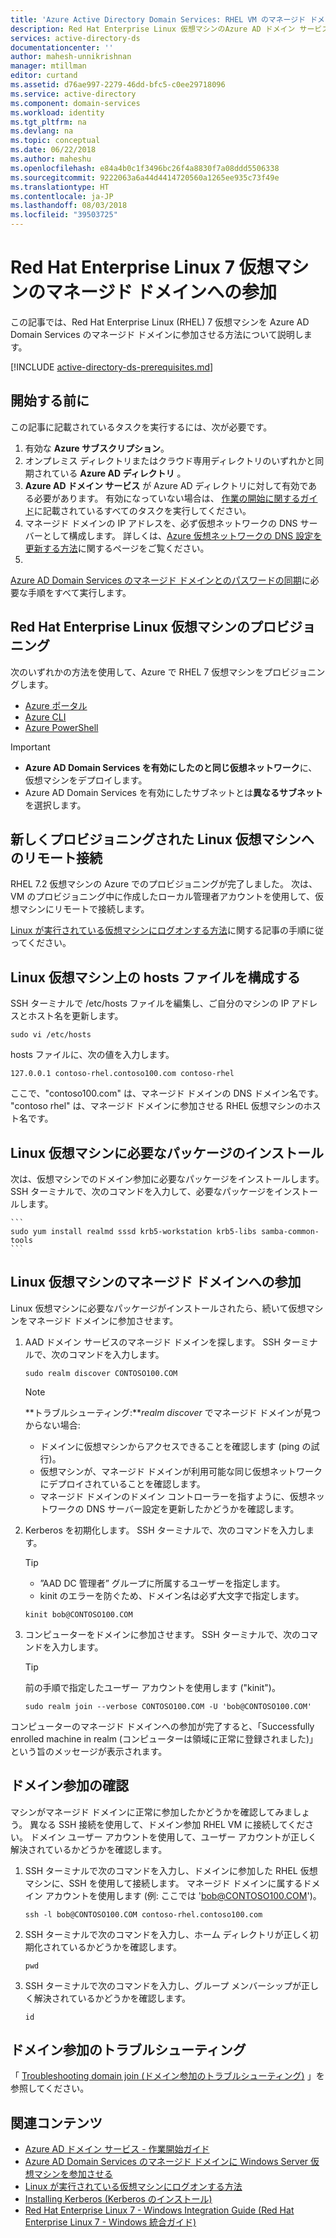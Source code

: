 ```yaml
---
title: 'Azure Active Directory Domain Services: RHEL VM のマネージド ドメインへの参加 | Microsoft Docs'
description: Red Hat Enterprise Linux 仮想マシンのAzure AD ドメイン サービスへの参加
services: active-directory-ds
documentationcenter: ''
author: mahesh-unnikrishnan
manager: mtillman
editor: curtand
ms.assetid: d76ae997-2279-46dd-bfc5-c0ee29718096
ms.service: active-directory
ms.component: domain-services
ms.workload: identity
ms.tgt_pltfrm: na
ms.devlang: na
ms.topic: conceptual
ms.date: 06/22/2018
ms.author: maheshu
ms.openlocfilehash: e84a4b0c1f3496bc26f4a8830f7a08ddd5506338
ms.sourcegitcommit: 9222063a6a44d4414720560a1265ee935c73f49e
ms.translationtype: HT
ms.contentlocale: ja-JP
ms.lasthandoff: 08/03/2018
ms.locfileid: "39503725"
---
```

# <a name="join-a-red-hat-enterprise-linux-7-virtual-machine-to-a-managed-domain"></a>Red Hat Enterprise Linux 7 仮想マシンのマネージド ドメインへの参加
この記事では、Red Hat Enterprise Linux (RHEL) 7 仮想マシンを Azure AD Domain Services のマネージド ドメインに参加させる方法について説明します。

[!INCLUDE [active-directory-ds-prerequisites.md](../../includes/active-directory-ds-prerequisites.md)]

## <a name="before-you-begin"></a>開始する前に
この記事に記載されているタスクを実行するには、次が必要です。  
1. 有効な **Azure サブスクリプション**。
2. オンプレミス ディレクトリまたはクラウド専用ディレクトリのいずれかと同期されている **Azure AD ディレクトリ** 。
3. **Azure AD ドメイン サービス** が Azure AD ディレクトリに対して有効である必要があります。 有効になっていない場合は、 [作業の開始に関するガイド](active-directory-ds-getting-started.md)に記載されているすべてのタスクを実行してください。
4. マネージド ドメインの IP アドレスを、必ず仮想ネットワークの DNS サーバーとして構成します。 詳しくは、[Azure 仮想ネットワークの DNS 設定を更新する方法](active-directory-ds-getting-started-dns.md)に関するページをご覧ください。
5. 
  [Azure AD Domain Services のマネージド ドメインとのパスワードの同期](active-directory-ds-getting-started-password-sync.md)に必要な手順をすべて実行します。


## <a name="provision-a-red-hat-enterprise-linux-virtual-machine"></a>Red Hat Enterprise Linux 仮想マシンのプロビジョニング
次のいずれかの方法を使用して、Azure で RHEL 7 仮想マシンをプロビジョニングします。
* [Azure ポータル](../virtual-machines/linux/quick-create-portal.md)
* [Azure CLI](../virtual-machines/linux/quick-create-cli.md)
* [Azure PowerShell](../virtual-machines/linux/quick-create-powershell.md)

> [!IMPORTANT]
> * **Azure AD Domain Services を有効にしたのと同じ仮想ネットワーク**に、仮想マシンをデプロイします。
> * Azure AD Domain Services を有効にしたサブネットとは**異なるサブネット**を選択します。
>


## <a name="connect-remotely-to-the-newly-provisioned-linux-virtual-machine"></a>新しくプロビジョニングされた Linux 仮想マシンへのリモート接続
RHEL 7.2 仮想マシンの Azure でのプロビジョニングが完了しました。 次は、VM のプロビジョニング中に作成したローカル管理者アカウントを使用して、仮想マシンにリモートで接続します。

[Linux が実行されている仮想マシンにログオンする方法](../virtual-machines/linux/mac-create-ssh-keys.md?toc=%2fazure%2fvirtual-machines%2flinux%2ftoc.json)に関する記事の手順に従ってください。


## <a name="configure-the-hosts-file-on-the-linux-virtual-machine"></a>Linux 仮想マシン上の hosts ファイルを構成する
SSH ターミナルで /etc/hosts ファイルを編集し、ご自分のマシンの IP アドレスとホスト名を更新します。

```
sudo vi /etc/hosts
```

hosts ファイルに、次の値を入力します。

```
127.0.0.1 contoso-rhel.contoso100.com contoso-rhel
```
ここで、"contoso100.com" は、マネージド ドメインの DNS ドメイン名です。 "contoso rhel" は、マネージド ドメインに参加させる RHEL 仮想マシンのホスト名です。


## <a name="install-required-packages-on-the-linux-virtual-machine"></a>Linux 仮想マシンに必要なパッケージのインストール
次は、仮想マシンでのドメイン参加に必要なパッケージをインストールします。 SSH ターミナルで、次のコマンドを入力して、必要なパッケージをインストールします。

    ```
    sudo yum install realmd sssd krb5-workstation krb5-libs samba-common-tools
    ```


## <a name="join-the-linux-virtual-machine-to-the-managed-domain"></a>Linux 仮想マシンのマネージド ドメインへの参加
Linux 仮想マシンに必要なパッケージがインストールされたら、続いて仮想マシンをマネージド ドメインに参加させます。

1. AAD ドメイン サービスのマネージド ドメインを探します。 SSH ターミナルで、次のコマンドを入力します。

    ```
    sudo realm discover CONTOSO100.COM
    ```

     > [!NOTE]
     > 
     >   **トラブルシューティング:***realm discover* でマネージド ドメインが見つからない場合:
     * ドメインに仮想マシンからアクセスできることを確認します (ping の試行)。
     * 仮想マシンが、マネージド ドメインが利用可能な同じ仮想ネットワークにデプロイされていることを確認します。
     * マネージド ドメインのドメイン コントローラーを指すように、仮想ネットワークの DNS サーバー設定を更新したかどうかを確認します。
     >

2. Kerberos を初期化します。 SSH ターミナルで、次のコマンドを入力します。

    > [!TIP]
    > * ”AAD DC 管理者” グループに所属するユーザーを指定します。
    > * kinit のエラーを防ぐため、ドメイン名は必ず大文字で指定します。
    >

    ```
    kinit bob@CONTOSO100.COM
    ```

3. コンピューターをドメインに参加させます。 SSH ターミナルで、次のコマンドを入力します。

    > [!TIP]
    > 前の手順で指定したユーザー アカウントを使用します ("kinit")。
    >

    ```
    sudo realm join --verbose CONTOSO100.COM -U 'bob@CONTOSO100.COM'
    ```

コンピューターのマネージド ドメインへの参加が完了すると、「Successfully enrolled machine in realm (コンピューターは領域に正常に登録されました)」という旨のメッセージが表示されます。


## <a name="verify-domain-join"></a>ドメイン参加の確認
マシンがマネージド ドメインに正常に参加したかどうかを確認してみましょう。 異なる SSH 接続を使用して、ドメイン参加 RHEL VM に接続してください。 ドメイン ユーザー アカウントを使用して、ユーザー アカウントが正しく解決されているかどうかを確認します。

1. SSH ターミナルで次のコマンドを入力し、ドメインに参加した RHEL 仮想マシンに、SSH を使用して接続します。 マネージド ドメインに属するドメイン アカウントを使用します (例: ここでは 'bob@CONTOSO100.COM')。
    ```
    ssh -l bob@CONTOSO100.COM contoso-rhel.contoso100.com
    ```

2. SSH ターミナルで次のコマンドを入力し、ホーム ディレクトリが正しく初期化されているかどうかを確認します。
    ```
    pwd
    ```

3. SSH ターミナルで次のコマンドを入力し、グループ メンバーシップが正しく解決されているかどうかを確認します。
    ```
    id
    ```


## <a name="troubleshooting-domain-join"></a>ドメイン参加のトラブルシューティング
「 [Troubleshooting domain join (ドメイン参加のトラブルシューティング)](active-directory-ds-admin-guide-join-windows-vm-portal.md#troubleshoot-joining-a-domain) 」を参照してください。

## <a name="related-content"></a>関連コンテンツ
* [Azure AD ドメイン サービス - 作業開始ガイド](active-directory-ds-getting-started.md)
* 
  [Azure AD Domain Services のマネージド ドメインに Windows Server 仮想マシンを参加させる](active-directory-ds-admin-guide-join-windows-vm.md)
* [Linux が実行されている仮想マシンにログオンする方法](../virtual-machines/linux/mac-create-ssh-keys.md?toc=%2fazure%2fvirtual-machines%2flinux%2ftoc.json)
* [Installing Kerberos (Kerberos のインストール)](https://access.redhat.com/documentation/en-US/Red_Hat_Enterprise_Linux/6/html/Managing_Smart_Cards/installing-kerberos.html)
* [Red Hat Enterprise Linux 7 - Windows Integration Guide (Red Hat Enterprise Linux 7 - Windows 統合ガイド)](https://access.redhat.com/documentation/en-US/Red_Hat_Enterprise_Linux/7/html/Windows_Integration_Guide/index.html)

